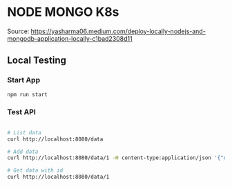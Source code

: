 # NODE MONGO K8s
Source: https://yasharma06.medium.com/deploy-locally-nodejs-and-mongodb-application-locally-c1bad2308d11



## Local Testing

### Start App
```bash
npm run start
```

### Test API
```bash

# List data
curl http://localhost:8080/data

# Add data
curl http://localhost:8080/data/1 -H content-type:application/json '{"name":"yogi"}'

# Get data with id
curl http://localhost:8080/data/1
```

